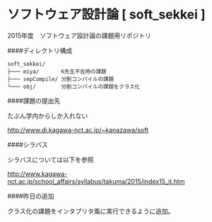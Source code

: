 # ソフトウェア設計論 [ soft_sekkei ]

2015年度　ソフトウェア設計論の課題用リポジトリ


####ディレクトリ構成
```
soft_sekkei/
├─── miya/       K先生不在時の課題
├─── sepCompile/ 分割コンパイルの課題
└─── obj/        分割コンパイルの課題をクラス化
```

####課題の提出先

たぶん学内からしか入れない

http://www.di.kagawa-nct.ac.jp/~kanazawa/soft


####シラバス

シラバスについては以下を参照

http://www.kagawa-nct.ac.jp/school_affairs/syllabus/takuma/2015/index15_it.htm


####昨日の追加

クラス化の課題をインタプリタ風に実行できるように追加。
